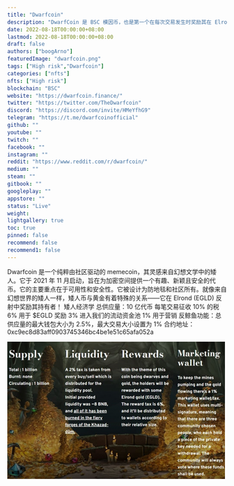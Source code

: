 ```yaml
---
title: "Dwarfcoin"
description: "DwarfCoin 是 BSC 模因币，也是第一个在每次交易发生时奖励其在 Elrond (EGLD) 持有者的同类币。"
date: 2022-08-18T00:00:00+08:00
lastmod: 2022-08-18T00:00:00+08:00
draft: false
authors: ["boogArno"]
featuredImage: "dwarfcoin.png"
tags: ["High risk","Dwarfcoin"]
categories: ["nfts"]
nfts: ["High risk"]
blockchain: "BSC"
website: "https://dwarfcoin.finance/"
twitter: "https://twitter.com/TheDwarfcoin"
discord: "https://discord.com/invite/HMeYfhG9"
telegram: "https://t.me/dwarfcoinofficial"
github: ""
youtube: ""
twitch: ""
facebook: ""
instagram: ""
reddit: "https://www.reddit.com/r/dwarfcoin/"
medium: ""
steam: ""
gitbook: ""
googleplay: ""
appstore: ""
status: "Live"
weight: 
lightgallery: true
toc: true
pinned: false
recommend: false
recommend1: false
---
```

Dwarfcoin 是一个纯粹由社区驱动的 memecoin，其灵感来自幻想文学中的矮人。它于 2021 年 11 月启动，旨在为加密空间提供一个有趣、新颖且安全的代币。它的主要重点在于可用性和安全性。它被设计为防地毯和社区所有。就像来自幻想世界的矮人一样，矮人币与黄金有着特殊的关系——它在 Elrond (EGLD) 反射中奖励其持有者！
矮人经济学
总供应量：10 亿代币
每笔交易征收 10% 的税
6% 用于 $EGLD 奖励
3% 进入我们的流动资金池
1% 用于营销
反鲸鱼功能：总供应量的最大钱包大小为 2.5%，最大交易大小设置为 1%
合约地址：0xc9ec8d83aff0903745346bc4be1e51c65afa052a

![dwarfcoin-dapp-defi-bsc-image1-500x315_1d0665e400830c69cfd460b011773b7f](dwarfcoin-dapp-defi-bsc-image1-500x315_1d0665e400830c69cfd460b011773b7f.png)